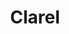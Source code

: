 ---
title: "Clarel"
url: /barcelona/clarel-avinguda-de-la-mare-de-deu-de-montserrat/
shop: farmacia
---